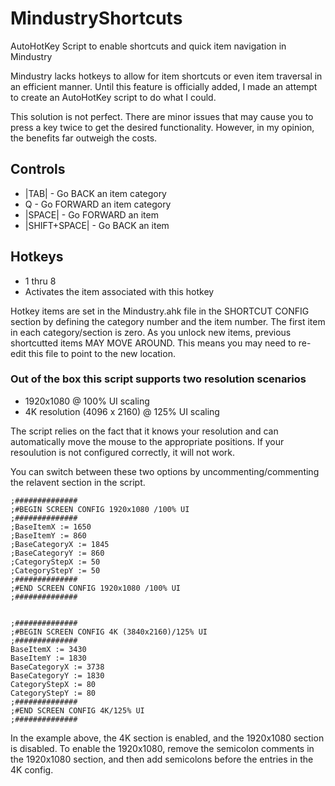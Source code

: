 # MindustryShortcuts
AutoHotKey Script to enable shortcuts and quick item navigation in Mindustry


Mindustry lacks hotkeys to allow for item shortcuts or even item traversal in an efficient manner.   Until this feature is officially added, I made an attempt to create an AutoHotKey script to do what I could.

This solution is not perfect.  There are minor issues that may cause you to press a key twice to get the desired functionality.  However, in my opinion, the benefits far outweigh the costs.   


## Controls
* |TAB|    -  Go BACK an item category
* Q        -  Go FORWARD an item category
* |SPACE|  -  Go FORWARD an item
* |SHIFT+SPACE|  - Go BACK an item

## Hotkeys
* 1 thru 8
* Activates the item associated with this hotkey

Hotkey items are set in the Mindustry.ahk file in the SHORTCUT CONFIG section by defining the category number and the item number.   The first item in each category/section is zero.   As you unlock new items, previous shortcutted items MAY MOVE AROUND.   This means you may need to re-edit this file to point to the new location.


### Out of the box this script supports two resolution scenarios
* 1920x1080 @ 100% UI scaling
* 4K resolution (4096 x 2160) @ 125% UI scaling

The script relies on the fact that it knows your resolution and can automatically move the mouse to the appropriate positions.   If your resoulution is not configured correctly, it will not work.

You can switch between these two options by uncommenting/commenting the relavent section in the script.

```
;##############
;#BEGIN SCREEN CONFIG 1920x1080 /100% UI
;##############
;BaseItemX := 1650
;BaseItemY := 860
;BaseCategoryX := 1845
;BaseCategoryY := 860
;CategoryStepX := 50
;CategoryStepY := 50
;##############
;#END SCREEN CONFIG 1920x1080 /100% UI
;############## 
 

;##############
;#BEGIN SCREEN CONFIG 4K (3840x2160)/125% UI
;##############
BaseItemX := 3430
BaseItemY := 1830
BaseCategoryX := 3738  
BaseCategoryY := 1830
CategoryStepX := 80
CategoryStepY := 80
;##############
;#END SCREEN CONFIG 4K/125% UI
;############## 
```

In the example above, the 4K section is enabled, and the 1920x1080 section is disabled.    To enable the 1920x1080, remove the semicolon comments in the 1920x1080 section, and then add semicolons before the entries in the 4K config.


